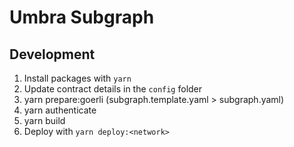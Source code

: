 # Umbra Subgraph

## Development

1. Install packages with `yarn`
2. Update contract details in the `config` folder
3. yarn prepare:goerli (subgraph.template.yaml > subgraph.yaml)
5. yarn authenticate
4. yarn build
6. Deploy with `yarn deploy:<network>`



